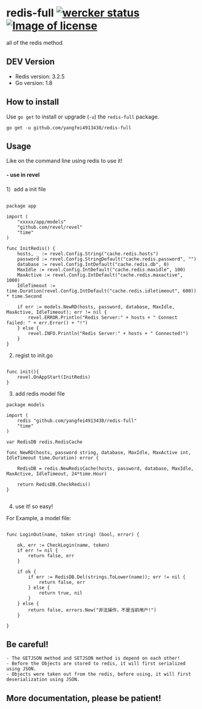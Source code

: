 # redis-full [![wercker status](https://app.wercker.com/status/5151a44054cbd71b158674b5b6093a6b/s/master "wercker status")](https://app.wercker.com/project/byKey/5151a44054cbd71b158674b5b6093a6b) [![Image of license](https://camo.githubusercontent.com/890acbdcb87868b382af9a4b1fac507b9659d9bf/68747470733a2f2f696d672e736869656c64732e696f2f62616467652f6c6963656e73652d4d49542d626c75652e737667)](https://github.com/yangfei4913438/redis-full/blob/master/LICENSE)         
all of the redis method

## DEV Version
- Redis version: 3.2.5
- Go version: 1.8

## How to install
Use `go get` to install or upgrade (`-u`) the `redis-full` package.

    go get -u github.com/yangfei4913438/redis-full

## Usage
Like on the command line using redis to use it! 

#### - use in revel

1）add a init file

```golang

package app

import (
	"xxxxx/app/models"
	"github.com/revel/revel"
	"time"
)

func InitRedis() {
	hosts, _ := revel.Config.String("cache.redis.hosts")
	password := revel.Config.StringDefault("cache.redis.password", "")
	database := revel.Config.IntDefault("cache.redis.db", 0)
	MaxIdle := revel.Config.IntDefault("cache.redis.maxidle", 100)
	MaxActive := revel.Config.IntDefault("cache.redis.maxactive", 1000)
	IdleTimeout := time.Duration(revel.Config.IntDefault("cache.redis.idletimeout", 600)) * time.Second

	if err := models.NewRD(hosts, password, database, MaxIdle, MaxActive, IdleTimeout); err != nil {
		revel.ERROR.Println("Redis Server:" + hosts + " Connect failed: " + err.Error() + "!")
	} else {
		revel.INFO.Println("Redis Server:" + hosts + " Connected!")
	}
}

```

2) regist to init.go 

```golang

func init(){
    revel.OnAppStart(InitRedis)
}

```

3) add redis model file

```golang
package models

import (
	redis "github.com/yangfei4913438/redis-full"
	"time"
)

var RedisDB redis.RedisCache

func NewRD(hosts, password string, database, MaxIdle, MaxActive int, IdleTimeout time.Duration) error {

	RedisDB = redis.NewRedisCache(hosts, password, database, MaxIdle, MaxActive, IdleTimeout, 24*time.Hour)

	return RedisDB.CheckRedis()
}


```


4) use it! so easy!

For Example, a model file:

```golang

func LoginOut(name, token string) (bool, error) {

	ok, err := CheckLogin(name, token)
	if err != nil {
		return false, err
	}

	if ok {
		if err := RedisDB.Del(strings.ToLower(name)); err != nil {
			return false, err
		} else {
			return true, nil
		}
	} else {
		return false, errors.New("非法操作，不是当前用户!")
	}

}
```

## Be careful!
    - The GETJSON method and SETJSON method is depend on each other!
    - Before the Objects are stored to redis, it will first serialized using JSON.
    - Objects were taken out from the redis, before using, it will first deserialization using JSON.

## More documentation, please be patient!
